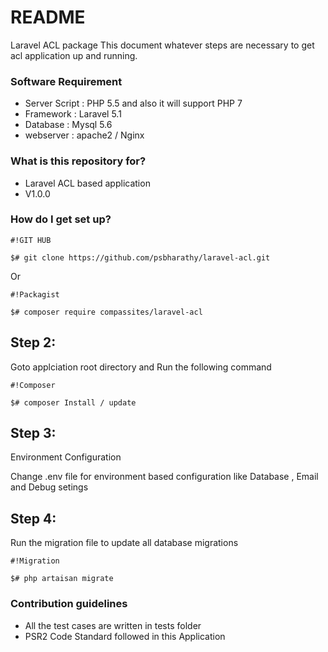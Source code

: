 # README #

Laravel ACL package
This document whatever steps are necessary to get acl application up and running.

### Software Requirement ###


* Server Script : PHP 5.5 and also it will support PHP 7
* Framework : Laravel 5.1
* Database : Mysql 5.6
* webserver : apache2 / Nginx

### What is this repository for? ###


* Laravel ACL based application
* V1.0.0

### How do I get set up? ###


```
#!GIT HUB

$# git clone https://github.com/psbharathy/laravel-acl.git
```
Or

```
#!Packagist

$# composer require compassites/laravel-acl
```

## Step 2: ##
Goto applciation root directory and Run the following command

```
#!Composer

$# composer Install / update
```
## Step 3: ##

Environment Configuration

Change .env file for environment based configuration like Database , Email and Debug setings

## Step 4: ##

Run the migration file to update all database migrations

```
#!Migration

$# php artaisan migrate
```

### Contribution guidelines ###

* All the test cases are written in tests folder
* PSR2  Code Standard followed in this Application